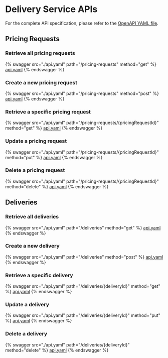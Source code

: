 # Delivery Service APIs

For the complete API specification, please refer to the [OpenAPI YAML file](../delivery-service/api-spec/delivery-service.yaml).

## Pricing Requests

### Retrieve all pricing requests

{% swagger src="./api.yaml" path="/pricing-requests" method="get" %}
[api.yaml](./api.yaml)
{% endswagger %}

### Create a new pricing request

{% swagger src="./api.yaml" path="/pricing-requests" method="post" %}
[api.yaml](./api.yaml)
{% endswagger %}

### Retrieve a specific pricing request

{% swagger src="./api.yaml" path="/pricing-requests/{pricingRequestId}" method="get" %}
[api.yaml](./api.yaml)
{% endswagger %}

### Update a pricing request

{% swagger src="./api.yaml" path="/pricing-requests/{pricingRequestId}" method="put" %}
[api.yaml](./api.yaml)
{% endswagger %}

### Delete a pricing request

{% swagger src="./api.yaml" path="/pricing-requests/{pricingRequestId}" method="delete" %}
[api.yaml](./api.yaml)
{% endswagger %}

## Deliveries

### Retrieve all deliveries

{% swagger src="./api.yaml" path="/deliveries" method="get" %}
[api.yaml](./api.yaml)
{% endswagger %}

### Create a new delivery

{% swagger src="./api.yaml" path="/deliveries" method="post" %}
[api.yaml](./api.yaml)
{% endswagger %}

### Retrieve a specific delivery

{% swagger src="./api.yaml" path="/deliveries/{deliveryId}" method="get" %}
[api.yaml](./api.yaml)
{% endswagger %}

### Update a delivery

{% swagger src="./api.yaml" path="/deliveries/{deliveryId}" method="put" %}
[api.yaml](./api.yaml)
{% endswagger %}

### Delete a delivery

{% swagger src="./api.yaml" path="/deliveries/{deliveryId}" method="delete" %}
[api.yaml](./api.yaml)
{% endswagger %}
